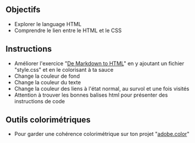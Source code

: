 ## Objectifs

- Explorer le language HTML
- Comprendre le lien entre le HTML et le CSS

## Instructions

- Améliorer l'exercice "[De Markdown to HTML](1-exercice-markdown-to-html.md)" en y ajoutant un fichier "style.css" et en le colorisant à ta sauce
- Change la couleur de fond
- Change la couleur du texte
- Change la couleur des liens à l'état normal, au survol et une fois visités
- Attention à trouver les bonnes balises html pour présenter des instructions de code

## Outils colorimétriques

- Pour garder une cohérence colorimétrique sur ton projet "[adobe.color](https://color.adobe.com/fr/)"


